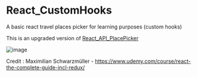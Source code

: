 # React_CustomHooks

A basic react travel places picker for learning purposes (custom hooks)

This is an upgraded version of [React_API_PlacePicker](https://github.com/LeilaSmh/React_API_PlacePicker)

![image](https://github.com/LeilaSmh/React_API_PlacePicker/assets/50598635/a090caa9-7c92-4a31-84e0-36f2c2aef153)

Credit : Maximilian Schwarzmüller - https://www.udemy.com/course/react-the-complete-guide-incl-redux/
